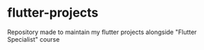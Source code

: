 # flutter-projects
Repository made to maintain my flutter projects alongside "Flutter Specialist" course
